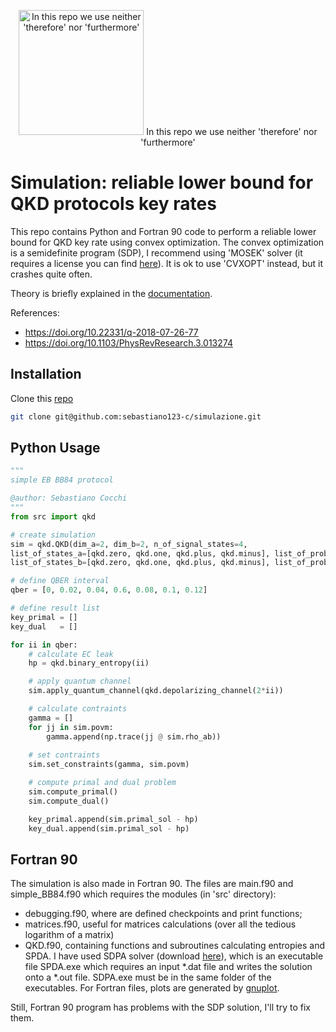 <p align="center">
<img src="https://i.kym-cdn.com/photos/images/original/001/545/361/502.jpg" width="200" height="200" alt="In this repo we use neither 'therefore' nor 'furthermore'"/>
In this repo we use neither 'therefore' nor 'furthermore'
</p>


# Simulation: reliable lower bound for QKD protocols key rates
This repo contains Python and Fortran 90 code to perform a reliable lower bound for QKD key rate using convex optimization.
The convex optimization is a semidefinite program (SDP), I recommend using 'MOSEK' solver (it requires a license you can find [here](https://www.mosek.com/products/academic-licenses/)).
It is ok to use 'CVXOPT' instead, but it crashes quite often.

Theory is briefly explained in the [documentation](https://github.com/sebastiano123-c/simulazione/blob/master/main.pdf).

References:
 - https://doi.org/10.22331/q-2018-07-26-77
 - https://doi.org/10.1103/PhysRevResearch.3.013274

## Installation

Clone this [repo](https://github.com/sebastiano123-c/simulazione)
```bash
git clone git@github.com:sebastiano123-c/simulazione.git
```

## Python Usage
```python
"""
simple EB BB84 protocol

@author: Sebastiano Cocchi
"""
from src import qkd

# create simulation
sim = qkd.QKD(dim_a=2, dim_b=2, n_of_signal_states=4,
list_of_states_a=[qkd.zero, qkd.one, qkd.plus, qkd.minus], list_of_prob_a=[0.25, 0.25, 0.25, 0.25],
list_of_states_b=[qkd.zero, qkd.one, qkd.plus, qkd.minus], list_of_prob_b=[0.25, 0.25, 0.25, 0.25])

# define QBER interval
qber = [0, 0.02, 0.04, 0.6, 0.08, 0.1, 0.12]

# define result list
key_primal = []
key_dual   = [] 

for ii in qber:
    # calculate EC leak
    hp = qkd.binary_entropy(ii)

    # apply quantum channel
    sim.apply_quantum_channel(qkd.depolarizing_channel(2*ii))

    # calculate contraints
    gamma = []
    for jj in sim.povm:
        gamma.append(np.trace(jj @ sim.rho_ab))
    
    # set contraints
    sim.set_constraints(gamma, sim.povm)

    # compute primal and dual problem
    sim.compute_primal()
    sim.compute_dual()

    key_primal.append(sim.primal_sol - hp)
    key_dual.append(sim.primal_sol - hp)  
```

## Fortran 90
The simulation is also made in Fortran 90. 
The files are main.f90 and simple_BB84.f90 which requires the modules (in 'src' directory):
 - debugging.f90, where are defined checkpoints and print functions;
 - matrices.f90, useful for matrices calculations (over all the tedious logarithm of a matrix)
 - QKD.f90, containing functions and subroutines calculating entropies and SPDA.
I have used SDPA solver (download [here](https://sdpa.sourceforge.net/download.html)), which is an executable file SPDA.exe which requires an input *.dat file and writes the solution onto a *.out file.
SDPA.exe must be in the same folder of the executables.
For Fortran files, plots are generated by [gnuplot](https://www.gnuplot.info/download.html).

Still, Fortran 90 program has problems with the SDP solution, I'll try to fix them.
